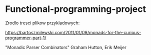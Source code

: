 # Functional-programming-project

Zrodlo tresci plikow przykladowych:

https://bartoszmilewski.com/2011/01/09/monads-for-the-curious-programmer-part-1/

"Monadic Parser Combinators"
Graham Hutton, Erik Meijer 

